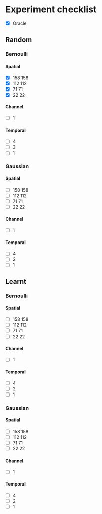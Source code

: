 # Experiment checklist

- [x] Oracle

## Random

### Bernoulli

#### Spatial

- [x] 158 158
- [x] 112 112
- [x] 71 71
- [x] 22 22

#### Channel

- [ ] 1

#### Temporal

- [ ] 4
- [ ] 2
- [ ] 1

### Gaussian

#### Spatial

- [ ] 158 158
- [ ] 112 112
- [ ] 71 71
- [ ] 22 22

#### Channel

- [ ] 1

#### Temporal

- [ ] 4
- [ ] 2
- [ ] 1

## Learnt

### Bernoulli

#### Spatial

- [ ] 158 158
- [ ] 112 112
- [ ] 71 71
- [ ] 22 22

#### Channel

- [ ] 1

#### Temporal

- [ ] 4
- [ ] 2
- [ ] 1

### Gaussian

#### Spatial

- [ ] 158 158
- [ ] 112 112
- [ ] 71 71
- [ ] 22 22

#### Channel

- [ ] 1

#### Temporal

- [ ] 4
- [ ] 2
- [ ] 1